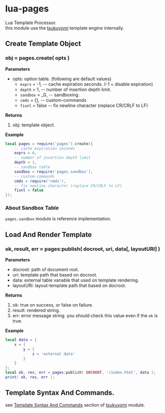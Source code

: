 lua-pages
=========

Lua Template Processor.  
this module use the [tsukuyomi](https://github.com/mah0x211/tsukuyomi) template engine internally.

## Create Template Object

### obj = pages.create( opts )

**Parameters**

- opts: option table. (following are default values​​)
  - `exprs` = -1, -- cache expiration seconds. (-1 = disable expiration)
  - `depth` = 1, -- number of insertion depth limit.
  - `sandbox` = _G, -- sandboxing.
  - `cmds` = {}, -- custom-commands
  - `fixnl` = false -- fix newline character (replace CR/CRLF to LF)


**Returns**

1. obj: template object.


**Example**

```lua
local pages = require('pages').create({
    -- cache expiration seconds
    exprs = 6,
    -- number of insertion depth limit
    depth = 1,
    -- sandbox table
    sandbox = require('pages.sandbox'),
    -- custom-commands
    cmds = require('cmds'),
    -- fix newline character (replace CR/CRLF to LF)
    fixnl = false
});
```

### About Sandbox Table

`pages.sandbox` module is reference implementation.


## Load And Render Template

### ok, result, err = pages:publish( docroot, uri, data[, layoutURI] )

**Parameters**

- docroot: path of document root.
- uri: template path that based on docroot.
- data: external table variable that used on template rendering.
- layoutURI: layout-template path that based on docroot.


**Returns**

1. ok: true on success, or false on failure.
2. result: rendered string.
3. err: error message string. you should check this value even if the `ok` is true.


**Example**

```lua
local data = {
    x = {
        y = {
            z = 'external data'
        }
    }
};
local ok, res, err = pages:publish( DOCROOT, '/index.html', data );
print( ok, res, err );
```

## Template Syntax And Commands.

see [Template Syntax And Commands](https://github.com/mah0x211/tsukuyomi#template-syntax-and-commands) section of [tsukuyomi](https://github.com/mah0x211/tsukuyomi) module.

